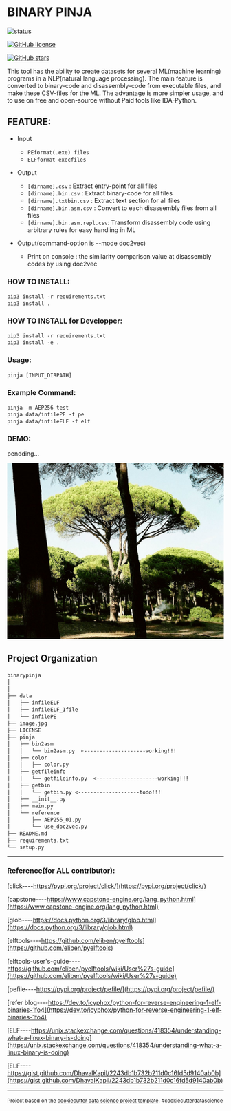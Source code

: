 BINARY PINJA
==============================

[![status](https://img.shields.io/badge/test-v0.0.1-ff7964.svg?style=for-the-badge)](https://github.com/cakeoomoo/binarypinja/blob/master/LICENSE)

[![GitHub license](https://img.shields.io/github/license/cakeoomoo/binarypinja)](https://github.com/cakeoomoo/binarypinja/blob/master/LICENSE)

[![GitHub stars](https://img.shields.io/github/stars/cakeoomoo/binarypinja)](https://github.com/cakeoomoo/binarypinja/stargazers)

This tool has the ability to create datasets for several ML(machine learning) programs in a NLP(natural language processing).
The main feature is converted to binary-code and disassembly-code from executable files, and make these CSV-files for the ML.
The advantage is more simpler usage, and to use on free and open-source without Paid tools like IDA-Python.


## FEATURE:

- Input
    - `PEformat(.exe) files`
    - `ELFformat execfiles`

- Output
    - `[dirname].csv`             :  Extract entry-point for all files
    - `[dirname].bin.csv`         :  Extract binary-code for all files
    - `[dirname].txtbin.csv`      :  Extract text section for all files
    - `[dirname].bin.asm.csv`     :  Convert to each disassembly files from all files
    - `[dirname].bin.asm.repl.csv`:  Transform disassembly code using arbitrary rules for easy handling in ML

- Output(command-option is --mode doc2vec)
    - Print on console :  the similarity comparison value at disassembly codes by using doc2vec


### HOW TO INSTALL:

```
pip3 install -r requirements.txt 
pip3 install .
```

### HOW TO INSTALL for Developper:

```
pip3 install -r requirements.txt 
pip3 install -e . 
```

### Usage:

```
pinja [INPUT_DIRPATH]
```

### Example Command:

```
pinja -m AEP256 test
pinja data/infilePE -f pe
pinja data/infileELF -f elf
```

### DEMO:

pendding...


![pinjaTree](https://github.com/cakeoomoo/binarypinja/blob/master/image.jpg "pinja tree")



Project Organization
------------
    
    binarypinja
    │ 
    │ 
    ├── data
    │   ├── infileELF
    │   ├── infileELF_1file
    │   └── infilePE
    ├── image.jpg
    ├── LICENSE
    ├── pinja
    │   ├── bin2asm
    │   │   └── bin2asm.py  <--------------------working!!!
    │   ├── color
    │   │   ├── color.py
    │   ├── getfileinfo
    │   │   └── getfileinfo.py  <--------------------working!!!
    │   ├── getbin
    │   │   └── getbin.py <--------------------todo!!!
    │   ├── __init__.py
    │   ├── main.py
    │   └── reference
    │       ├── AEP256_01.py
    │       └── use_doc2vec.py
    ├── README.md
    ├── requirements.txt
    └── setup.py

--------

### Reference(for ALL contributor):

[click----https://pypi.org/project/click/](https://pypi.org/project/click/)

[capstone----https://www.capstone-engine.org/lang_python.html](https://www.capstone-engine.org/lang_python.html)

[glob----https://docs.python.org/3/library/glob.html](https://docs.python.org/3/library/glob.html)

[elftools----https://github.com/eliben/pyelftools](https://github.com/eliben/pyelftools)

[elftools-user's-guide----https://github.com/eliben/pyelftools/wiki/User%27s-guide](https://github.com/eliben/pyelftools/wiki/User%27s-guide)



[pefile----https://pypi.org/project/pefile/](https://pypi.org/project/pefile/)

[refer blog----https://dev.to/icyphox/python-for-reverse-engineering-1-elf-binaries-1fo4](https://dev.to/icyphox/python-for-reverse-engineering-1-elf-binaries-1fo4)



[ELF----https://unix.stackexchange.com/questions/418354/understanding-what-a-linux-binary-is-doing](https://unix.stackexchange.com/questions/418354/understanding-what-a-linux-binary-is-doing)

[ELF----https://gist.github.com/DhavalKapil/2243db1b732b211d0c16fd5d9140ab0b](https://gist.github.com/DhavalKapil/2243db1b732b211d0c16fd5d9140ab0b)




--------

<p><small>Project based on the <a target="_blank" href="https://drivendata.github.io/cookiecutter-data-science/">cookiecutter data science project template</a>. #cookiecutterdatascience</small></p>
